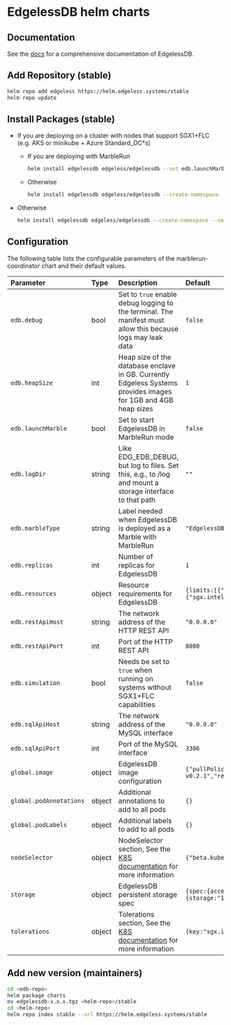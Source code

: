 # EdgelessDB helm charts

## Documentation

See the [docs](https://docs.edgeless.systems/edgelessdb/#/) for a comprehensive documentation of EdgelessDB.

## Add Repository (stable)

```bash
helm repo add edgeless https://helm.edgeless.systems/stable
helm repo update
```

## Install Packages (stable)

* If you are deploying on a cluster with nodes that support SGX1+FLC (e.g. AKS or minikube + Azure Standard_DC*s)

    * If you are deploying with MarbleRun

        ```bash
        helm install edgelessdb edgeless/edgelessdb --set edb.launchMarble=true --create-namespace  --namespace edgelessdb
        ```

    * Otherwise

        ```bash
        helm install edgelessdb edgeless/edgelessdb --create-namespace  --namespace edgelessdb
        ```

* Otherwise

    ```bash
    helm install edgelessdb edgeless/edgelessdb --create-namespace --namespace edgelessdb --set edgelessdb.resources=null --set edgelessdb.simulation=true --set tolerations=null
    ```

## Configuration

The following table lists the configurable parameters of the marblerun-coordinator chart and
their default values.

| Parameter                     | Type    | Description    | Default                              |
|:------------------------------|:---------------|:---------------|:-------------------------------------|
| `edb.debug`                   |bool   | Set to `true` enable debug logging to the terminal. The manifest must allow this because logs may leak data | `false` |
| `edb.heapSize`                |int    | Heap size of the database enclave in GB. Currently Edgeless Systems provides images for 1GB and 4GB heap sizes | `1` |
| `edb.launchMarble`            |bool   | Set to start EdgelessDB in MarbleRun mode | `false` |
| `edb.logDir`                  |string | Like EDG_EDB_DEBUG, but log to files. Set this, e.g., to /log and mount a storage interface to that path | `""` |
| `edb.marbleType`              |string | Label needed when EdgelessDB is deployed as a Marble with MarbleRun | `"EdgelessDB"` |
| `edb.replicas`                |int    | Number of replicas for EdgelessDB | `1` |
| `edb.resources`               |object | Resource requirements for EdgelessDB | `{limits:[{"sgx.intel.com/epc": "10Mi"},{"sgx.intel.com/provision":1},{"sgx.intel.com/enclave":1}]}` |
| `edb.restApiHost`             |string | The network address of the HTTP REST API | `"0.0.0.0"` |
| `edb.restApiPort`             |int    | Port of the HTTP REST API | `8080` |
| `edb.simulation`              |bool   | Needs be set to `true` when running on systems without SGX1+FLC capabilities | `false` |
| `edb.sqlApiHost`              |string | The network address of the MySQL interface | `"0.0.0.0"` |
| `edb.sqlApiPort`              |int    | Port of the MySQL interface | `3306` |
| `global.image`                |object | EdgelessDB image configuration | `{"pullPolicy":"IfNotPresent","version":" v0.2.1","repository":"ghcr.io/edgelesssys"}` |
| `global.podAnnotations`       |object | Additional annotations to add to all pods | `{}`|
| `global.podLabels`            |object | Additional labels to add to all pods | `{}` |
| `nodeSelector`                |object | NodeSelector section, See the [K8S documentation](https://kubernetes.io/docs/concepts/configuration/assign-pod-node/#nodeselector) for more information | `{"beta.kubernetes.io/os": "linux"}` |
| `storage`                     |object | EdgelessDB persistent storage spec | `{spec:{accessModes:[ReadWriteOnce],resources:{requests:{storage:"1Gi"}}}}` |
| `tolerations`                 |object | Tolerations section, See the [K8S documentation](https://kubernetes.io/docs/concepts/scheduling-eviction/taint-and-toleration/) for more information | `{key:"sgx.intel.com/epc",operator:"Exists",effect:"NoSchedule"}` |

## Add new version (maintainers)

```bash
cd <edb-repo>
helm package charts
mv edgelessdb-x.x.x.tgz <helm-repo>/stable
cd <helm-repo>
helm repo index stable --url https://helm.edgeless.systems/stable
```
